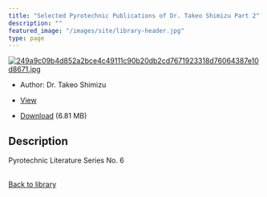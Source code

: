 ```yaml
---
title: "Selected Pyrotechnic Publications of Dr. Takeo Shimizu Part 2"
description: ""
featured_image: "/images/site/library-header.jpg"
type: page
---
```


<a href="https://drive.google.com/file/d/1LxUSdNZnLm8aEfj6jL8a4OaV-8BzhLIz/view" target="_blank">![249a9c09b4d852a2bce4c49111c90b20db2cd7671923318d76064387e10d8671.jpg](/images/library/249a9c09b4d852a2bce4c49111c90b20db2cd7671923318d76064387e10d8671.jpg)</a>
* Author: Dr. Takeo Shimizu
* <a href="https://drive.google.com/file/d/1LxUSdNZnLm8aEfj6jL8a4OaV-8BzhLIz/view" target="_blank">View</a>

* [Download](https://drive.google.com/uc?export=download&id=1LxUSdNZnLm8aEfj6jL8a4OaV-8BzhLIz) (6.81 MB)

## Description<div>
<p>Pyrotechnic Literature Series No. 6</p></div>

<br />[Back to library](/library/)
